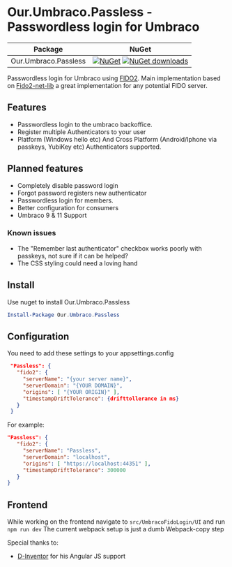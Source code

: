 ﻿# Our.Umbraco.Passless - Passwordless login for Umbraco

| Package | NuGet |
| ------- | ----- |
| Our.Umbraco.Passless | [![NuGet](https://img.shields.io/nuget/v/Our.Umbraco.Passless)](https://www.nuget.org/packages/Our.Umbraco.Passless) [![NuGet downloads](https://img.shields.io/nuget/dt/Our.Umbraco.Passless.svg)](https://www.nuget.org/packages/Our.Umbraco.Passless) |

Passwordless login for Umbraco using [FIDO2](https://fidoalliance.org/fido2/).
Main implementation based on [Fido2-net-lib](https://github.com/passwordless-lib/fido2-net-lib) a great implementation for any potential FIDO server.

## Features

- Passwordless login to the umbraco backoffice.
- Register multiple Authenticators to your user
- Platform (Windows hello etc) And Cross Platform (Android/Iphone via passkeys, YubiKey etc) Authenticators supported.

## Planned features

- Completely disable password login
- Forgot password registers new authenticator
- Passwordless login for members.
- Better configuration for consumers
- Umbraco 9 & 11 Support


### Known issues
- The "Remember last authenticator" checkbox works poorly with passkeys, not sure if it can be helped?
- The CSS styling could need a loving hand

## Install
Use nuget to install Our.Umbraco.Passless
```powershell
Install-Package Our.Umbraco.Passless
```

## Configuration
You need to add these settings to your appsettings.config
``` json
 "Passless": {
   "fido2": {
     "serverName": "{your server name}",
     "serverDomain": "{YOUR DOMAIN}",
     "origins": [ "{YOUR ORIGIN}" ],
     "timestampDriftTolerance": {drifttollerance in ms}
   }
 }
```
For example: 
``` json
"Passless": {
   "fido2": {
     "serverName": "Passless",
     "serverDomain": "localhost",
     "origins": [ "https://localhost:44351" ],
     "timestampDriftTolerance": 300000
   }
}
```

## Frontend

While working on the frontend navigate to ``src/UmbracoFidoLogin/UI`` and run ``npm run dev``
The current webpack setup is just a dumb Webpack-copy step


Special thanks to:

- [D-Inventor](https://github.com/Infocaster) for his Angular JS support


